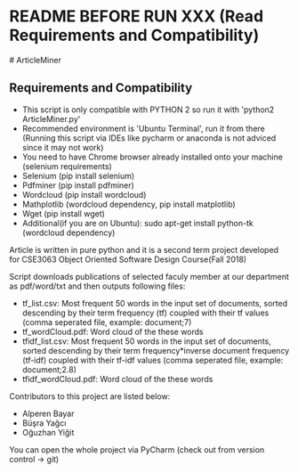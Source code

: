 ﻿# README BEFORE RUN XXX (Read Requirements and Compatibility)
﻿# ArticleMiner

## Requirements and Compatibility
- This script is only compatible with PYTHON 2 so run it with 'python2 ArticleMiner.py'
- Recommended environment is 'Ubuntu Terminal', run it from there (Running this script via IDEs like pycharm or anaconda is not adviced since it may not work)
- You need to have Chrome browser already installed onto your machine (selenium requirements)
- Selenium (pip install selenium)
- Pdfminer (pip install pdfminer)
- Wordcloud (pip install wordcloud)
- Mathplotlib (wordcloud dependency, pip install matplotlib)
- Wget (pip install wget)
- Additional(if you are on Ubuntu): sudo apt-get install python-tk (wordcloud dependency)

Article is written in pure python and it is a second term project developed for CSE3063 Object Oriented Software Design Course(Fall 2018)

Script downloads publications of selected faculy member at our department as pdf/word/txt and then outputs following files:
- tf_list.csv: Most frequent 50 words in the input set of documents, sorted descending by their term frequency (tf) coupled with their tf values (comma seperated file, example: document;7)
- tf_wordCloud.pdf: Word cloud of the these words
- tfidf_list.csv: Most frequent 50 words in the input set of documents, sorted descending by their term frequency*inverse document frequency (tf-idf) coupled with their tf-idf values (comma seperated file, example: document;2.8)
- tfidf_wordCloud.pdf: Word cloud of the these words

Contributors to this project are listed below:
- Alperen Bayar
- Büşra Yağcı 
- Oğuzhan Yiğit

You can open the whole project via PyCharm (check out from version control -> git)
